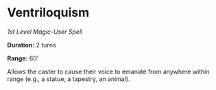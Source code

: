 # Ventriloquism

*1st Level Magic-User Spell*

**Duration:** 2 turns

**Range:** 60’

Allows the caster to cause their voice to emanate from anywhere within range (e.g., a statue, a tapestry, an animal).